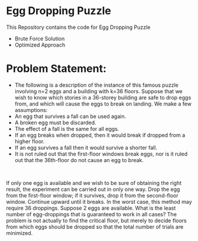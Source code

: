 # Egg Dropping Puzzle
This Repository contains the code for Egg Dropping Puzzle 
- Brute Force Solution
- Optimized Approach


# Problem Statement:
- The following is a description of the instance of this famous puzzle involving n=2 eggs and a building with k=36 floors.
Suppose that we wish to know which stories in a 36-storey building are safe to drop eggs from, and which will cause the eggs to break on landing. We make a few assumptions:
- An egg that survives a fall can be used again. 
- A broken egg must be discarded. 
- The effect of a fall is the same for all eggs. 
- If an egg breaks when dropped, then it would break if dropped from a higher floor. 
- If an egg survives a fall then it would survive a shorter fall. 
- It is not ruled out that the first-floor windows break eggs, nor is it ruled out that the 36th-floor do not cause an egg to break.
<br>

If only one egg is available and we wish to be sure of obtaining the right result, the experiment can be carried out in only one way. Drop the egg from the first-floor window; if it survives, drop it from the second-floor window. Continue upward until it breaks. In the worst case, this method may require 36 droppings. Suppose 2 eggs are available. What is the least number of egg-droppings that is guaranteed to work in all cases? 
The problem is not actually to find the critical floor, but merely to decide floors from which eggs should be dropped so that the total number of trials are minimized.

